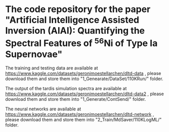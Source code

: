 # The code repository for the paper "Artificial Intelligence Assisted Inversion (AIAI): Quantifying the Spectral Features of $^{56}$Ni of Type Ia Supernovae" 

The training and testing data are available at https://www.kaggle.com/datasets/geronimoestellarchen/dltd-data , please download them and store them into "1_Genearate/DataSet/110KRun/" folder. 


The output of the tardis simulation spectra are available at https://www.kaggle.com/datasets/geronimoestellarchen/dltd-data2 , please download them and store them into "1_Generate/ContSend/" folder. 

The neural networks are available at https://www.kaggle.com/datasets/geronimoestellarchen/dltd-network , please download them and store them into "2_Train/MdSaver/110KLogML/" folder. 
